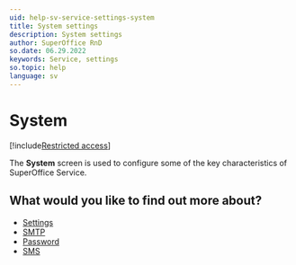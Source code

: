 ```yaml
---
uid: help-sv-service-settings-system
title: System settings
description: System settings
author: SuperOffice RnD
so.date: 06.29.2022
keywords: Service, settings
so.topic: help
language: sv
---
```


# System

[!include[Restricted access](../../../learn/includes/note-insufficient-rights.md)]

The **System** screen is used to configure some of the key characteristics of SuperOffice Service.

## What would you like to find out more about?

* [Settings][1]
* [SMTP][2] <!-- onsite-->
* [Password][3]
* [SMS][4]

<!-- Referenced links -->
[1]: settings.md
[2]: smtp.md
[3]: password.md
[4]: sms.md

<!-- Referenced images -->


